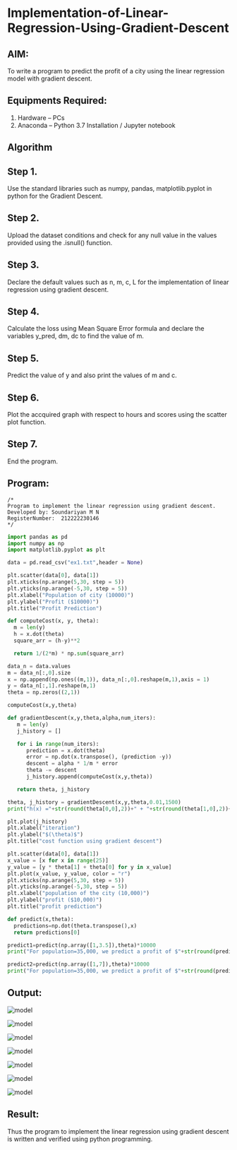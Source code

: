# Implementation-of-Linear-Regression-Using-Gradient-Descent

## AIM:
To write a program to predict the profit of a city using the linear regression model with gradient descent.

## Equipments Required:
1. Hardware – PCs
2. Anaconda – Python 3.7 Installation / Jupyter notebook

## Algorithm
## Step 1. 
Use the standard libraries such as numpy, pandas, matplotlib.pyplot in python for the Gradient Descent.
## Step 2. 
Upload the dataset conditions and check for any null value in the values provided using the .isnull() function.
## Step 3. 
Declare the default values such as n, m, c, L for the implementation of linear regression using gradient descent.
## Step 4. 
Calculate the loss using Mean Square Error formula and declare the variables y_pred, dm, dc to find the value of m.
## Step 5.
Predict the value of y and also print the values of m and c.
## Step 6. 
Plot the accquired graph with respect to hours and scores using the scatter plot function.
## Step 7. 
End the program.

## Program:
```
/*
Program to implement the linear regression using gradient descent.
Developed by: Soundariyan M N
RegisterNumber:  212222230146
*/
```
```python
import pandas as pd
import numpy as np
import matplotlib.pyplot as plt

data = pd.read_csv("ex1.txt",header = None)

plt.scatter(data[0], data[1])
plt.xticks(np.arange(5,30, step = 5))
plt.yticks(np.arange(-5,30, step = 5))
plt.xlabel("Population of city (10000)")
plt.ylabel("Profit ($10000)")
plt.title("Profit Prediction")

def computeCost(x, y, theta):
  m = len(y)
  h = x.dot(theta)
  square_arr = (h-y)**2

  return 1/(2*m) * np.sum(square_arr)

data_n = data.values
m = data_n[:,0].size
x = np.append(np.ones((m,1)), data_n[:,0].reshape(m,1),axis = 1)
y = data_n[:,1].reshape(m,1)
theta = np.zeros((2,1))

computeCost(x,y,theta)

def gradientDescent(x,y,theta,alpha,num_iters):
   m = len(y)
   j_history = []

   for i in range(num_iters):
      prediction = x.dot(theta)
      error = np.dot(x.transpose(), (prediction -y))
      descent = alpha * 1/m * error
      theta -= descent
      j_history.append(computeCost(x,y,theta))

   return theta, j_history

theta, j_history = gradientDescent(x,y,theta,0.01,1500)
print("h(x) ="+str(round(theta[0,0],2))+" + "+str(round(theta[1,0],2))+"x1")

plt.plot(j_history)
plt.xlabel("iteration")
plt.ylabel("$(\theta)$")
plt.title("cost function using gradient descent")

plt.scatter(data[0], data[1])
x_value = [x for x in range(25)]
y_value = [y * theta[1] + theta[0] for y in x_value]
plt.plot(x_value, y_value, color = "r")
plt.xticks(np.arange(5,30, step = 5))
plt.yticks(np.arange(-5,30, step = 5))
plt.xlabel("population of the city (10,000)")
plt.ylabel("profit ($10,000)")
plt.title("profit prediction")

def predict(x,theta):
  predictions=np.dot(theta.transpose(),x)
  return predictions[0]

predict1=predict(np.array([1,3.5]),theta)*10000
print("For population=35,000, we predict a profit of $"+str(round(predict1,0)))

predict2=predict(np.array([1,7]),theta)*10000
print("For population=35,000, we predict a profit of $"+str(round(predict2,0)))
```

## Output:


![model](https://github.com/soundariyan18/Implementation-of-Linear-Regression-Using-Gradient-Descent/blob/main/Screenshot%202023-10-05%20180222.png)

![model](https://github.com/soundariyan18/Implementation-of-Linear-Regression-Using-Gradient-Descent/blob/main/Screenshot%202023-10-05%20180301.png)

![model](https://github.com/soundariyan18/Implementation-of-Linear-Regression-Using-Gradient-Descent/blob/main/Screenshot%202023-10-05%20180334.png)

![model](https://github.com/soundariyan18/Implementation-of-Linear-Regression-Using-Gradient-Descent/blob/main/Screenshot%202023-10-05%20180417.png)

![model](https://github.com/soundariyan18/Implementation-of-Linear-Regression-Using-Gradient-Descent/blob/main/Screenshot%202023-10-05%20180449.png)

![model](https://github.com/soundariyan18/Implementation-of-Linear-Regression-Using-Gradient-Descent/blob/main/Screenshot%202023-10-05%20180522.png)

![model](https://github.com/soundariyan18/Implementation-of-Linear-Regression-Using-Gradient-Descent/blob/main/Screenshot%202023-10-05%20180534.png)

## Result:
Thus the program to implement the linear regression using gradient descent is written and verified using python programming.
